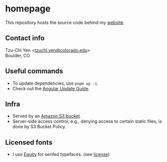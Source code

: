 # homepage
This repository hosts the source code behind my [website](https://junipertcy.info).

## Contact info
Tzu-Chi Yen <[tzuchi.yen@colorado.edu](mailto:tzuchi.yen@colorado.edu)>  
Boulder, CO

## Useful commands
* To update dependencies, use `pnpm up -i`.
* Check out the [Angular Update Guide](https://update.angular.io/).

## Infra
* Served by an [Amazon S3 bucket](https://aws.amazon.com/s3/).  
* Server-side access control, e.g., denying access to certain static files, is done by S3 Bucket Policy.

## Licensed fonts
* I use [Equity](https://typographyforlawyers.com/equity.html) for serifed typefaces. (see [license](https://mbtype.com/license/))
